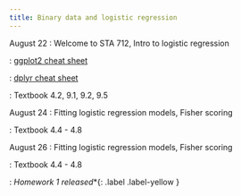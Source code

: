 ```yaml
---
title: Binary data and logistic regression
---
```


August 22
: Welcome to STA 712, Intro to logistic regression
  
: [ggplot2 cheat sheet](https://raw.githubusercontent.com/rstudio/cheatsheets/master/data-visualization.pdf)

: [dplyr cheat sheet](https://raw.githubusercontent.com/rstudio/cheatsheets/master/data-transformation.pdf)

: Textbook 4.2, 9.1, 9.2, 9.5

August 24
: Fitting logistic regression models, Fisher scoring
  
: Textbook 4.4 - 4.8

August 26
: Fitting logistic regression models, Fisher scoring
  
: Textbook 4.4 - 4.8

: *Homework 1 released**{: .label .label-yellow }